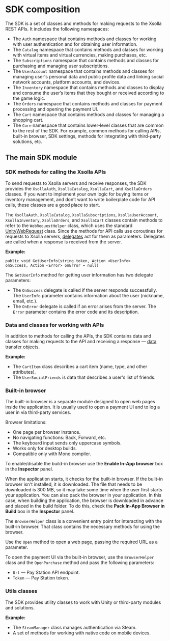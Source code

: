 
# SDK composition

The SDK is a set of classes and methods for making requests to the Xsolla REST APIs. It includes the following namespaces:
*   The `Auth` namespace that contains methods and classes for working with user authentication and for obtaining user information.
*   The `Catalog` namespace that contains methods and classes for working with virtual items and virtual currencies, making purchases, etc.
*   The `Subscriptions` namespace that contains methods and classes for purchasing and managing user subscriptions.
*   The `UserAccount` namespace that contains methods and classes for managing user's personal data and public profile data and linking social network accounts, platform accounts, and devices.
*   The `Inventory` namespace that contains methods and classes to display and consume the user’s items that they bought or received according to the game logic.
*   The `Orders` namespace that contains methods and classes for payment processing and opening the payment UI.
*   The `Cart` namespace that contains methods and classes for managing a shopping cart.
*   The `Core` namespace that contains lower-level classes that are common to the rest of the SDK. For example, common methods for calling APIs, built-in browser, SDK settings, methods for integrating with third-party solutions, etc.


## The main SDK module


### SDK methods for calling the Xsolla APIs

To send requests to Xsolla servers and receive responses, the SDK provides the `XsollaAuth`, `XsollaCatalog`, `XsollaCart`, and `XsollaOrders` classes. If you want to implement your own logic for buying items or inventory management, and don’t want to write boilerplate code for API calls, these classes are a good place to start.

The `XsollaAuth`, `XsollaCatalog`, `XsollaSubscriptions`, `XsollaUserAccount`, `XsollaInventory`, `XsollaOrders`, and `XsollaCart` classes contain methods to refer to the `WebRequestHelper` class, which uses the standard [UnityWebRequest](https://docs.unity3d.com/ScriptReference/Networking.UnityWebRequest.html) class. Since the methods for API calls use coroutines for requests to Xsolla servers, [delegates](https://learn.unity.com/tutorial/delegates#5c894658edbc2a0d28f48aee) act for them as parameters. Delegates are called when a response is received from the server.

**Example:**

<code>public void GetUserInfo(string token, Action &lt;UserInfo&gt; onSuccess, Action &lt;Error&gt; onError = null)</code>

The `GetUserInfo` method for getting user information has two delegate parameters:

*   The `OnSuccess` delegate is called if the server responds successfully. The `UserInfo` parameter contains information about the user (nickname, email, etc.).
*   The `OnError` delegate is called if an error arises from the server. The `Error` parameter contains the error code and its description.



### Data and classes for working with APIs

In addition to methods for calling the APIs, the SDK contains data and classes for making requests to the API and receiving a response — [data transfer objects](https://en.wikipedia.org/wiki/Data_transfer_object).

**Example:**

*   The `CartItem` class describes a cart item (name, type, and other attributes).
*   The `UserSocialFriends` is data that describes a user's list of friends.

### Built-in browser

The built-in browser is a separate module designed to open web pages inside the application. It is usually used to open a payment UI and to log a user in via third-party services.

Browser limitations:


* One page per browser instance.
* No navigating functions: Back, Forward, etc.
* The keyboard input sends only uppercase symbols.
* Works only for desktop builds.
* Compatible only with Mono compiler.

To enable/disable the build-in browser use the **Enable In-App browser** box in the **Inspector** panel.

When the application starts, it checks for the built-in browser. If the built-in browser isn't installed, it is downloaded. The file that needs to be downloaded is 300 MB, so it may take some time when the user first starts your application. You can also pack the browser in your application. In this case, when building the application, the browser is downloaded in advance and placed in the build folder. To do this, check the **Pack In-App Browser in Build** box in the **Inspector** panel.

The `BrowserHelper` class is a convenient entry point for interacting with the built-in browser. That class contains the necessary methods for using the browser.

Use the `Open` method to open a web page, passing the required URL as a parameter.

To open the payment UI via the built-in browser, use the `BrowserHelper` class and the `OpenPurchase` method and pass the following parameters:

* `Url` — Pay Station API endpoint.
* `Token` — Pay Station token.


### Utils classes

The SDK provides utility classes to work with Unity or third-party modules and solutions.

**Example:**

*   The `SteamManager` class manages authentication via Steam.
*   A set of methods for working with native code on mobile devices.
